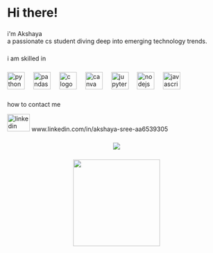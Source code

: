 <h1 align="left">Hi there!</h1>

###

<p align="left">i'm Akshaya <br>a passionate cs student diving deep into emerging technology trends.</p>

###

<p align="left">i am skilled in</p>

###

<div align="left">
  <img src="https://cdn.jsdelivr.net/gh/devicons/devicon/icons/python/python-original.svg" height="40" alt="python logo"  />
  <img width="12" />
  <img src="https://cdn.jsdelivr.net/gh/devicons/devicon/icons/pandas/pandas-original.svg" height="40" alt="pandas logo"  />
  <img width="12" />
  <img src="https://cdn.simpleicons.org/c/A8B9CC" height="40" alt="c logo"  />
  <img width="12" />
  <img src="https://cdn.jsdelivr.net/gh/devicons/devicon/icons/canva/canva-original.svg" height="40" alt="canva logo"  />
  <img width="12" />
  <img src="https://cdn.jsdelivr.net/gh/devicons/devicon/icons/jupyter/jupyter-original.svg" height="40" alt="jupyter logo"  />
  <img width="12" />
  <img src="https://cdn.jsdelivr.net/gh/devicons/devicon/icons/nodejs/nodejs-original.svg" height="40" alt="nodejs logo"  />
  <img width="12" />
  <img src="https://cdn.jsdelivr.net/gh/devicons/devicon/icons/javascript/javascript-original.svg" height="40" alt="javascript logo"  />
</div>

###
<p align="left">how to contact me</p>
<div align="left">
  <img src="https://raw.githubusercontent.com/maurodesouza/profile-readme-generator/master/src/assets/icons/social/linkedin/default.svg" width="52" height="40" alt="linkedin logo"  />
www.linkedin.com/in/akshaya-sree-aa6539305
</div>

###

<div align="center">
  <img src="https://profile-counter.glitch.me/akshayas02/count.svg?"  />
</div>

###

<div align="center">
  <img height="200" src=" https://media.giphy.com/media/11xOhngUw9vipi/giphy.gif?cid=ecf05e47eqp2lyvpef1k1z9o7jwxgbiiwlinj3qrvaubavw7&ep=v1_gifs_search&rid=giphy.gif&ct=g"  />
</div>

###
